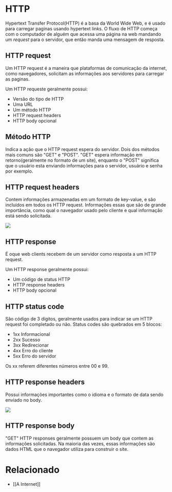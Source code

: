 # HTTP

Hypertext Transfer Protocol(HTTP) é a basa da World Wide Web, e é usado para carregar paginas usando hypertext links. O fluxo de HTTP começa com o computador de alguém que acessa uma página na web mandando um *request* para o servidor, que então manda uma mensagem de resposta.

## HTTP request
Um HTTP request é a maneira que plataformas de comunicação da internet, como navegadores, solicitam as informações aos servidores para carregar as paginas.

Um HTTP requeste geralmente possui:
- Versão do tipo de HTTP
- Uma URL
- Um método HTTP
- HTTP request headers
- HTTP body opcional

## Método HTTP
Indica a ação que o HTTP request espera do servidor. Dois dos métodos mais comuns são "GET" e "POST". "GET" espera informação em retorno(geralmente no formato de um site), enquanto o "POST" significa que o usuário esta enviando informações para o servidor, usuário e senha por exemplo.

## HTTP request headers
Contem informações armazenadas em um formato de key-value, e são incluídos em todos os HTTP request. Informações essas que são de grande importância, como qual o navegador usado pelo cliente e qual informação está sendo solicitada.

![](https://i.imgur.com/iJC28bx.png)

## HTTP response
É oque web clients recebem de um servidor como resposta a um HTTP request.

Um HTTP response geralmente possui:
- Um código de status HTTP
- HTTP response headers
- HTTP body opcional

## HTTP status code
São código de 3 dígitos, geralmente usados para indicar se um HTTP request foi completado ou não. Status codes são quebrados em 5 blocos:
- 1xx Informacional
- 2xx Sucesso
- 3xx Redirecionar
- 4xx Erro do cliente
- 5xx Erro do servidor

Os xx referem diferentes números entre 00 e 99.

## HTTP response headers
Possui informações importantes como o idioma e o formato de data sendo enviado no body.

![](https://i.imgur.com/pFVsmDE.png)

## HTTP response body

"GET" HTTP responses geralmente possuem um body que contem as informações solicitadas. Na maioria das vezes, essas informações são dados HTML que o navegador utiliza para construir o site.

# Relacionado
- [[A Internet]]
